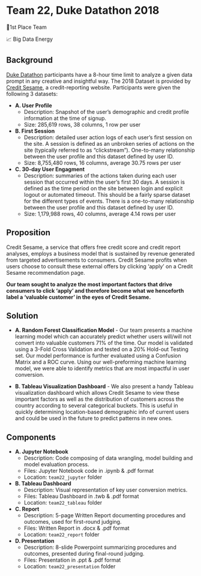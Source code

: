 #  Team 22, Duke Datathon 2018


🥇1st Place Team

📈 Big Data Energy

## Background
[Duke Datathon](http://dukeml.org/datathon/) participants have a 8-hour time limit to analyze a given data prompt in any
creative and insightful way. The 2018 Dataset is provided by [Credit Sesame](https://www.creditsesame.com/), a credit-reporting website. Participants were given the following 3 datasets:
- **A. User Profile**
  - Description: Snapshot of the user’s demographic and credit profile information at the time of signup.
  - Size: 285,619 rows, 38 columns, 1 row per user
- **B. First Session**
  - Description: detailed user action logs of each user’s first session on the site. A session is defined as an unbroken series of actions on the site (typically referred to as “clickstream”). One-to-many relationship between the user profile and this dataset defined by user ID.
  - Size: 8,755,480 rows, 16 columns, average 30.75 rows per user
- **C. 30-day User Engagment**
  - Description: summaries of the actions taken during each user session that occurred within the user’s first 30 days. A session is defined as the time period on the site between login and explicit logout or automated timeout. This should be a fairly sparse dataset for the different types of events. There is a one-to-many relationship between the user profile and this dataset defined by user ID.
  - Size: 1,179,988 rows, 40 columns, average 4.14 rows per user

## Proposition
Credit Sesame, a service that offers free credit score and credit report analyses, employs a business model that is sustained by revenue generated from targeted advertisements to consumers. Credit Sesame profits when users choose to consult these external offers by clicking ‘apply’ on a Credit Sesame recommendation page. 

**Our team sought to analyze the most important factors that drive consumers to click ‘apply’ and therefore become what we henceforth label a ‘valuable customer’ in the eyes of Credit Sesame.**

## Solution
- **A. Random Forest Classification Model** - Our team presents a machine learning model which can accurately predict whether users will/will not convert into valuable customers 71% of the time. Our model is validated using a 3-Fold Cross Validation and tested on a 20% Hold-out Testing set. Our model performance is further evaluated using a Confusion Matrix and a ROC curve. Using our well-preforming machine learning model, we were able to identify metrics that are most impactful in user conversion.

- **B. Tableau Visualization Dashboard** - We also present a handy Tableau visualization dashboard which allows Credit Sesame to view these important factors as well as the distribution of customers across the country according to several categorical buckets. This is useful in quickly determining location-based demographic info of current users and could be used in the future to predict patterns in new ones.

## Components
- **A. Jupyter Notebook** 
  - Description: Code composing of data wrangling, model building and model evaluation process.
  - Files: Jupyter Notebook code in .ipynb & .pdf format
  - Location: `team22_jupyter` folder
- **B. Tableau Dashboard**
  - Description: Visual representation of key user conversion metrics.
  - Files: Tableau Dashboard in .twb & .pdf format
  - Location: `team22_tableau` folder
- **C. Report** 
  - Description: 5-page Written Report documenting procedures and outcomes, used for first-round judging.
  - Files: Written Report in .docx & .pdf format
  - Location: `team22_report` folder
- **D. Presentation**
  - Description: 8-slide Powerpoint summarizing procedures and outcomes, presented during final-round judging.
  - Files: Presentation in .ppt & .pdf format
  - Location: `team22_presentation` folder
